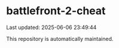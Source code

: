 # battlefront-2-cheat

Last updated: 2025-06-06 23:49:44

This repository is automatically maintained.
